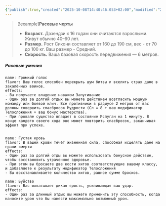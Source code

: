 ```yaml
---
{"publish":true,"created":"2025-10-08T14:40:46.053+02:00","modified":"2025-10-21T14:39:47.188+02:00","tags":["расы"],"cssclasses":""}
---
```




> [!example]**Расовые черты**
>- **Возраст.** Дазендзи к 16 годам они считаются взрослыми. Живут обычно 40–60 лет.
>- **Размер.** Рост Сикони составляет от 160 до 190 см, вес - от 70 до 100 кг. Ваш размер - Средний.
>- **Скорость.** Ваша базовая скорость передвижения — 6 метров.

##### Расовые умения
 ```ds-ab
 name: Громкий голос
 flavor: Ваш голос способен перекрыть шум битвы и вселить страх даже в закалённых воинов.
 effects:
 - Вы получаете владение навыком Запугивание
 - Один раз за долгий отдых вы можете действием возгласить мощную команду или боевой клич. Все противники в радиусе 2 метров от вас должны совершить спасбросок Мудрости (Сл = 8 + ваш модификатор Телосложения + ваш бонус мастерства). 
 - При провале существо впадает в состояние Испуган на 1 минуту. В конце каждого своего хода оно может повторить спасбросок, заканчивая эффект при успехе.
   
 ```
 ```ds-ab
 name: Густая кровь
 flavor: В вашей крови течёт жизненная сила, способная исцелять даже на грани смерти
 effects:
 - Один раз за долгий отды вы можете использовать бонусное действие, чтобы восстановить утраченное здоровье.
 - При этом вы бросаете две кости хитов соответствующие вашему классу, и добавляете к результату модификатор Телосложения
 - Вы восстанавливаете количество хитов, равное сумме бросков.
 ```
  ```ds-ab
 name: Буйство
 flavor: Вас охватывает дикая ярость, усиливающая ваш удар.
 effects:
 - Один раз за длинный отдых вы можете применить эту способность, когда наносите урон что бы нанести максимально возможный урон.
```
